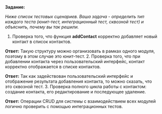 **Задание:**

*Ниже список тестовых сценариев. Ваша задача - определить тип каждого теста (юнит-тест, интеграционный тест, сквозной тест)
и объяснить, почему вы так решили.*

1. Проверка того, что функция **addContact** корректно добавляет новый контакт в список контактов.

**Ответ:** Такую структуру можно организовать в рамках одного модуля, поэтому в этом случае это юнит-тест.
2. Проверка того, что при добавлении контакта через пользовательский интерфейс, контакт корректно отображается в списке контактов.

**Ответ:** Так как задействован пользовательский интерфейс и отображение результата добавления контакта, то можно сказать, что это сквозной тест.
3. Проверка полного цикла работы с контактом: создание контакта, его редактирование и последующее удаление.

**Ответ:** Операции CRUD для системы с взаимодействием всех модулей логично проверить с помощью интеграционных тестов.